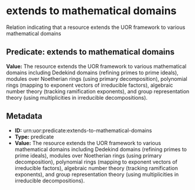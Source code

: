# extends to mathematical domains

Relation indicating that a resource extends the UOR framework to various mathematical domains

## Predicate: extends to mathematical domains

**Value:** The resource extends the UOR framework to various mathematical domains including Dedekind domains (refining primes to prime ideals), modules over Noetherian rings (using primary decomposition), polynomial rings (mapping to exponent vectors of irreducible factors), algebraic number theory (tracking ramification exponents), and group representation theory (using multiplicities in irreducible decompositions).

## Metadata

- **ID:** urn:uor:predicate:extends-to-mathematical-domains
- **Type:** predicate
- **Value:** The resource extends the UOR framework to various mathematical domains including Dedekind domains (refining primes to prime ideals), modules over Noetherian rings (using primary decomposition), polynomial rings (mapping to exponent vectors of irreducible factors), algebraic number theory (tracking ramification exponents), and group representation theory (using multiplicities in irreducible decompositions).
